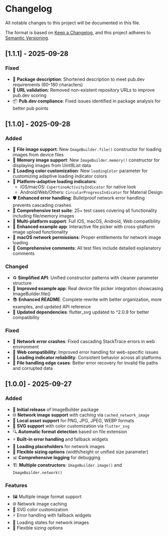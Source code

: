 # Changelog

All notable changes to this project will be documented in this file.

The format is based on [Keep a Changelog](https://keepachangelog.com/en/1.0.0/),
and this project adheres to [Semantic Versioning](https://semver.org/spec/v2.0.0.html).

## [1.1.1] - 2025-09-28

### Fixed
- 🔧 **Package description**: Shortened description to meet pub.dev requirements (60-180 characters)
- 🔗 **URL validation**: Removed non-existent repository URLs to improve pub.dev scoring
- 📦 **Pub.dev compliance**: Fixed issues identified in package analysis for better pub points

## [1.1.0] - 2025-09-28

### Added
- 📁 **File image support**: New `ImageBuilder.file()` constructor for loading images from device files
- 💾 **Memory image support**: New `ImageBuilder.memory()` constructor for displaying images from Uint8List data
- 🎯 **Loading color customization**: New `loadingColor` parameter for customizing adaptive loading indicator colors
- 🔄 **Platform-adaptive loading indicators**: 
  - iOS/macOS: `CupertinoActivityIndicator` for native look
  - Android/Web/Others: `CircularProgressIndicator` for Material Design
- 🛡️ **Enhanced error handling**: Bulletproof network error handling prevents cascading crashes
- 🧪 **Comprehensive test suite**: 25+ test cases covering all functionality including file/memory images
- 📱 **Multi-platform support**: Full iOS, macOS, Android, Web compatibility
- 📖 **Enhanced example app**: Interactive file picker with cross-platform image upload functionality
- 🔐 **macOS network permissions**: Proper entitlements for network image loading
- 📝 **Comprehensive comments**: All test files include detailed explanatory comments

### Changed
- ♻️ **Simplified API**: Unified constructor patterns with cleaner parameter structure
- 🎨 **Improved example app**: Real device file picker integration showcasing ImageBuilder.file()
- 📚 **Enhanced README**: Complete rewrite with better organization, more examples, and updated API reference
- 🔧 **Updated dependencies**: flutter_svg updated to ^2.0.9 for better compatibility

### Fixed
- 🐛 **Network error crashes**: Fixed cascading StackTrace errors in web environment
- 🔧 **Web compatibility**: Improved error handling for web-specific issues
- 🎯 **Loading indicator reliability**: Consistent behavior across all platforms
- 📱 **File handling edge cases**: Better error recovery for invalid file paths and corrupted data

## [1.0.0] - 2025-09-27

### Added
- 🎉 **Initial release** of ImageBuilder package
- 🌐 **Network image support** with caching via `cached_network_image`
- 📱 **Local asset support** for PNG, JPG, JPEG, WEBP formats
- 🎨 **SVG support** with color customization via `flutter_svg`
- 🔍 **Automatic format detection** based on file extension
- ⚡ **Built-in error handling** and fallback widgets
- 🔄 **Loading placeholders** for network images
- 📏 **Flexible sizing options** (width/height or unified size parameter)
- 📊 **Comprehensive logging** for debugging
- 🏗️ **Multiple constructors**: `ImageBuilder.image()` and `ImageBuilder.network()`

### Features
- 🖼️ Multiple image format support
- 🌐 Network image caching
- 🎨 SVG color customization
- ⚡ Error handling with fallback widgets
- 🔄 Loading states for network images
- 📏 Flexible sizing options